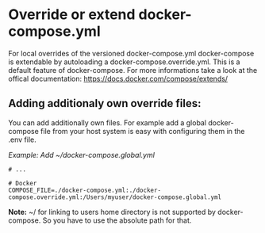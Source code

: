 # Override or extend docker-compose.yml

For local overrides of the versioned docker-compose.yml docker-compose is extendable by autoloading a docker-compose.override.yml. This is a default feature of docker-compose. For more informations take a look at the offical documentation: https://docs.docker.com/compose/extends/

## Adding additionaly own override files:
You can add additionally own files. For example add a global docker-compose file from your host system is easy with configuring them in the .env file.

_Example: Add ~/docker-compose.global.yml_

```
# ...

# Docker
COMPOSE_FILE=./docker-compose.yml:./docker-compose.override.yml:/Users/myuser/docker-compose.global.yml
```

**Note:** ~/ for linking to users home directory is not supported by docker-compose. So you have to use the absolute path for that.